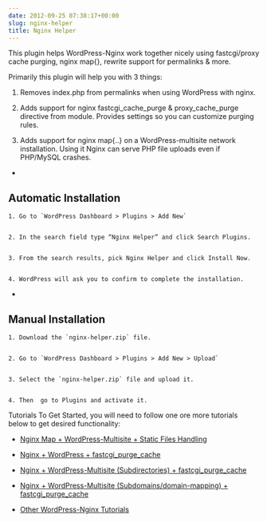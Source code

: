 ```yaml
---
date: 2012-09-25 07:38:17+00:00
slug: nginx-helper
title: Nginx Helper
---
```


This plugin helps WordPress-Nginx work together nicely using fastcgi/proxy cache purging, nginx map{}, rewrite support for permalinks & more.

Primarily this plugin will help you with 3 things:



	
  1. Removes index.php from permalinks when using WordPress with nginx.

	
  2. Adds support for nginx fastcgi_cache_purge & proxy_cache_purge directive from module. Provides settings so you can customize purging rules.

	
  3. Adds support for nginx map{..} on a WordPress-multisite network installation. Using it Nginx can serve PHP file uploads even if PHP/MySQL crashes.



	
  * 


## Automatic Installation



	
    1. Go to `WordPress Dashboard > Plugins > Add New`

	
    2. In the search field type “Nginx Helper” and click Search Plugins.

	
    3. From the search results, pick Nginx Helper and click Install Now.

	
    4. WordPress will ask you to confirm to complete the installation.




	
  * 


## Manual Installation



	
    1. Download the `nginx-helper.zip` file.

	
    2. Go to `WordPress Dashboard > Plugins > Add New > Upload`

	
    3. Select the `nginx-helper.zip` file and upload it.

	
    4. Then  go to Plugins and activate it.





Tutorials To Get Started, you will need to follow one ore more tutorials below to get desired functionality:

	
  * [Nginx Map + WordPress-Multisite + Static Files Handling](https://rtcamp.com/tutorials/nginx-maps-wordpress-multisite-static-files-handling/)

	
  * [Nginx + WordPress + fastcgi_purge_cache](https://rtcamp.com/tutorials/wordpress-nginx-fastcgi-cache-purge-conditional/)

	
  * [Nginx + WordPress-Multisite (Subdirectories) + fastcgi_purge_cache](https://rtcamp.com/tutorials/wordpress-multisite-subdirectories-nginx-fastcgi-cache-purge/)

	
  * [Nginx + WordPress-Multisite (Subdomains/domain-mapping) + fastcgi_purge_cache](https://rtcamp.com/tutorials/wordpress-multisite-subdomains-domain-mapping-nginx-fastcgi-cache-purge/)

	
  * [Other WordPress-Nginx Tutorials](https://rtcamp.com/wordpress-nginx/tutorials/)



